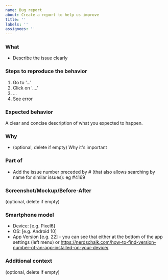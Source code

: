```yaml
---
name: Bug report
about: Create a report to help us improve
title: ''
labels: ''
assignees: ''
---
```


### What
- Describe the issue clearly

### Steps to reproduce the behavior
1. Go to '...'
2. Click on '....'
3. …
4. See error

### Expected behavior
A clear and concise description of what you expected to happen.

### Why
- (optional, delete if empty) Why it's important

### Part of
- Add the issue number preceded by # (that also allows searching by name for similar issues): eg #4169

### Screenshot/Mockup/Before-After
(optional, delete if empty)

### Smartphone model
 - Device: [e.g. Pixel6]
 - OS: [e.g. Android 10]
 - App Version [e.g. 22] - you can see that either at the bottom of the app settings (left menu) or https://nerdschalk.com/how-to-find-version-number-of-an-app-installed-on-your-device/

### Additional context
(optional, delete if empty)




